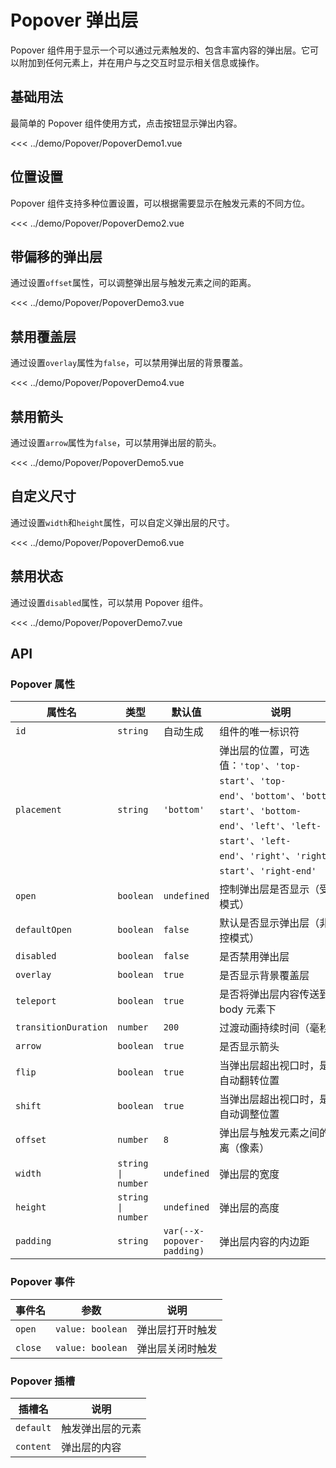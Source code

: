 # Popover 弹出层

<script setup>
import PopoverDemo1 from '../demo/Popover/PopoverDemo1.vue';
import PopoverDemo2 from '../demo/Popover/PopoverDemo2.vue';
import PopoverDemo3 from '../demo/Popover/PopoverDemo3.vue';
import PopoverDemo4 from '../demo/Popover/PopoverDemo4.vue';
import PopoverDemo5 from '../demo/Popover/PopoverDemo5.vue';
import PopoverDemo6 from '../demo/Popover/PopoverDemo6.vue';
import PopoverDemo7 from '../demo/Popover/PopoverDemo7.vue';
</script>

Popover 组件用于显示一个可以通过元素触发的、包含丰富内容的弹出层。它可以附加到任何元素上，并在用户与之交互时显示相关信息或操作。

## 基础用法

最简单的 Popover 组件使用方式，点击按钮显示弹出内容。

<Demo center>
  <PopoverDemo1/>
</Demo>

<CollapsibleCode>

<<< ../demo/Popover/PopoverDemo1.vue

</CollapsibleCode>

## 位置设置

Popover 组件支持多种位置设置，可以根据需要显示在触发元素的不同方位。

<Demo>
  <PopoverDemo2/>
</Demo>

<CollapsibleCode>

<<< ../demo/Popover/PopoverDemo2.vue

</CollapsibleCode>

## 带偏移的弹出层

通过设置`offset`属性，可以调整弹出层与触发元素之间的距离。

<Demo>
  <PopoverDemo3/>
</Demo>

<CollapsibleCode>

<<< ../demo/Popover/PopoverDemo3.vue

</CollapsibleCode>

## 禁用覆盖层

通过设置`overlay`属性为`false`，可以禁用弹出层的背景覆盖。

<Demo>
  <PopoverDemo4/>
</Demo>

<CollapsibleCode>

<<< ../demo/Popover/PopoverDemo4.vue

</CollapsibleCode>

## 禁用箭头

通过设置`arrow`属性为`false`，可以禁用弹出层的箭头。

<Demo>
  <PopoverDemo5/>
</Demo>

<CollapsibleCode>

<<< ../demo/Popover/PopoverDemo5.vue

</CollapsibleCode>

## 自定义尺寸

通过设置`width`和`height`属性，可以自定义弹出层的尺寸。

<Demo>
  <PopoverDemo6/>
</Demo>

<CollapsibleCode>

<<< ../demo/Popover/PopoverDemo6.vue

</CollapsibleCode>

## 禁用状态

通过设置`disabled`属性，可以禁用 Popover 组件。

<Demo>
  <PopoverDemo7/>
</Demo>

<CollapsibleCode>

<<< ../demo/Popover/PopoverDemo7.vue

</CollapsibleCode>

## API

### Popover 属性

| 属性名               | 类型               | 默认值                     | 说明                                                                                                                                                                                       |
| -------------------- | ------------------ | -------------------------- | ------------------------------------------------------------------------------------------------------------------------------------------------------------------------------------------ |
| `id`                 | `string`           | 自动生成                   | 组件的唯一标识符                                                                                                                                                                           |
| `placement`          | `string`           | `'bottom'`                 | 弹出层的位置，可选值：`'top'`、`'top-start'`、`'top-end'`、`'bottom'`、`'bottom-start'`、`'bottom-end'`、`'left'`、`'left-start'`、`'left-end'`、`'right'`、`'right-start'`、`'right-end'` |
| `open`               | `boolean`          | `undefined`                | 控制弹出层是否显示（受控模式）                                                                                                                                                             |
| `defaultOpen`        | `boolean`          | `false`                    | 默认是否显示弹出层（非受控模式）                                                                                                                                                           |
| `disabled`           | `boolean`          | `false`                    | 是否禁用弹出层                                                                                                                                                                             |
| `overlay`            | `boolean`          | `true`                     | 是否显示背景覆盖层                                                                                                                                                                         |
| `teleport`           | `boolean`          | `true`                     | 是否将弹出层内容传送到 body 元素下                                                                                                                                                         |
| `transitionDuration` | `number`           | `200`                      | 过渡动画持续时间（毫秒）                                                                                                                                                                   |
| `arrow`              | `boolean`          | `true`                     | 是否显示箭头                                                                                                                                                                               |
| `flip`               | `boolean`          | `true`                     | 当弹出层超出视口时，是否自动翻转位置                                                                                                                                                       |
| `shift`              | `boolean`          | `true`                     | 当弹出层超出视口时，是否自动调整位置                                                                                                                                                       |
| `offset`             | `number`           | `8`                        | 弹出层与触发元素之间的距离（像素）                                                                                                                                                         |
| `width`              | `string \| number` | `undefined`                | 弹出层的宽度                                                                                                                                                                               |
| `height`             | `string \| number` | `undefined`                | 弹出层的高度                                                                                                                                                                               |
| `padding`            | `string`           | `var(--x-popover-padding)` | 弹出层内容的内边距                                                                                                                                                                         |

### Popover 事件

| 事件名  | 参数             | 说明             |
| ------- | ---------------- | ---------------- |
| `open`  | `value: boolean` | 弹出层打开时触发 |
| `close` | `value: boolean` | 弹出层关闭时触发 |

### Popover 插槽

| 插槽名    | 说明             |
| --------- | ---------------- |
| `default` | 触发弹出层的元素 |
| `content` | 弹出层的内容     |

<style>
.x-popover-demo {
  padding: 16px;
}

.x-popover-demo h4 {
  margin: 0 0 8px 0;
  font-size: 16px;
  font-weight: 500;
}

.x-popover-demo p {
  margin: 0;
  color: var(--color-text-muted);
}
</style>
